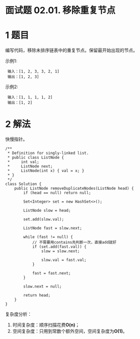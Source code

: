 # 面试题 02.01. 移除重复节点

# 1 题目

编写代码，移除未排序链表中的重复节点。保留最开始出现的节点。

示例1:

```
 输入：[1, 2, 3, 3, 2, 1]
 输出：[1, 2, 3]
```

示例2:

```
 输入：[1, 1, 1, 1, 2]
 输出：[1, 2]
```

# 2 解法

快慢指针。

```
/**
 * Definition for singly-linked list.
 * public class ListNode {
 *     int val;
 *     ListNode next;
 *     ListNode(int x) { val = x; }
 * }
 */
class Solution {
    public ListNode removeDuplicateNodes(ListNode head) {
        if (head == null) return null;

        Set<Integer> set = new HashSet<>();

        ListNode slow = head;

        set.add(slow.val);

        ListNode fast = slow.next;

        while (fast != null) {
            // 不需要用contains先判断一次，直接add就好
            if (set.add(fast.val)) {
                slow = slow.next;

                slow.val = fast.val;
            } 
            
            fast = fast.next;
        }
        
        slow.next = null;

        return head;
    }
}
```

复杂度分析：

1. 时间复杂度：顺序扫描花费**O(n)**；
2. 空间复杂度：只用到常数个额外空间，空间复杂度为**O(1)**。